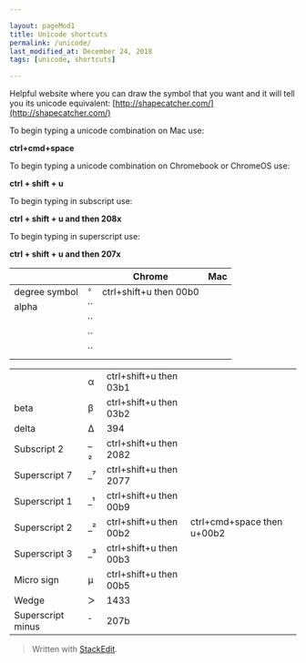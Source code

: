 ```yaml
---  

layout: pageMod1  
title: Unicode shortcuts
permalink: /unicode/  
last_modified_at: December 24, 2018
tags: [unicode, shortcuts]  

---  
```


Helpful website where you can draw the symbol that you want and it will tell you its unicode equivalent: [http://shapecatcher.com/](http://shapecatcher.com/)

To begin typing a unicode combination on Mac use:

**ctrl+cmd+space**

To begin typing a unicode combination on Chromebook or ChromeOS use:

**ctrl + shift + u**

To begin typing in subscript use:

**ctrl + shift + u and then 208x**

To begin typing in superscript use:

**ctrl + shift + u and then 207x**

|                ||Chrome                          |Mac                         |
|----------------|---|-------------------------------|-----------------------------|
|degree symbol|`°`|ctrl+shift+u then 00b0||
|alpha|``|||
||``|||
||``|||
||``|||


<table>
  <tr>
    <td></td>
    <td>α</td>
    <td>ctrl+shift+u then 03b1</td>
    <td></td>
  </tr>
  <tr>
    <td>beta</td>
    <td>β</td>
    <td>ctrl+shift+u then 03b2</td>
    <td></td>
  </tr>
  <tr>
    <td>delta</td>
    <td>Δ</td>
    <td>394</td>
    <td></td>
  </tr>
  <tr>
    <td>Subscript 2</td>
    <td>_ ₂</td>
    <td>ctrl+shift+u then 2082</td>
    <td></td>
  </tr>
  <tr>
    <td>Superscript 7</td>
    <td>_⁷</td>
    <td>ctrl+shift+u then 2077</td>
    <td></td>
  </tr>
  <tr>
    <td>Superscript 1</td>
    <td>_¹</td>
    <td>ctrl+shift+u then 00b9</td>
    <td></td>
  </tr>
  <tr>
    <td>Superscript 2</td>
    <td>_²</td>
    <td>ctrl+shift+u then 00b2</td>
    <td>ctrl+cmd+space then u+00b2</td>
  </tr>
  <tr>
    <td>Superscript 3</td>
    <td>_³</td>
    <td>ctrl+shift+u then 00b3</td>
    <td></td>
  </tr>
  <tr>
    <td>Micro sign </td>
    <td>µ</td>
    <td>ctrl+shift+u then 00b5</td>
    <td></td>
  </tr>
  <tr>
    <td>Wedge</td>
    <td>ᐳ</td>
    <td>1433</td>
    <td></td>
  </tr>
  <tr>
    <td>Superscript minus</td>
    <td>⁻</td>
    <td>207b</td>
    <td></td>
  </tr>
</table>

> Written with  [StackEdit](https://stackedit.io/).

<!--stackedit_data:
eyJoaXN0b3J5IjpbLTU0OTc4NTQwMSwtMTY2NjMzNTAxNCw2Nj
g5NjYzMDRdfQ==
-->